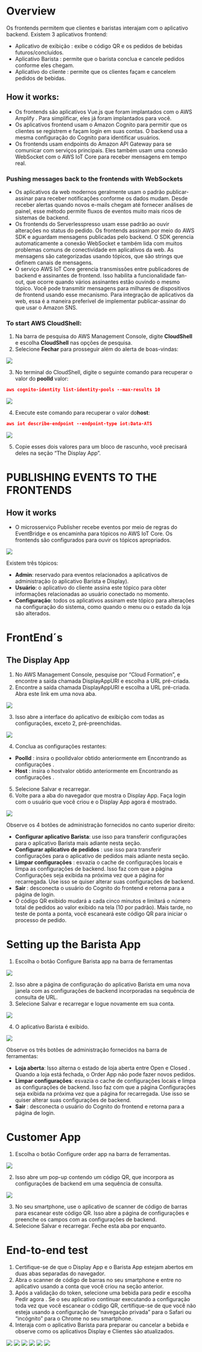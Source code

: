 # Overview
Os frontends permitem que clientes e baristas interajam com o aplicativo backend. Existem 3 aplicativos frontend:

- Aplicativo de exibição : exibe o código QR e os pedidos de bebidas futuros/concluídos.
- Aplicativo Barista : permite que o barista conclua e cancele pedidos conforme eles chegam.
- Aplicativo do cliente : permite que os clientes façam e cancelem pedidos de bebidas.
  
## How it works:
- Os frontends são aplicativos Vue.js que foram implantados com o AWS Amplify . Para simplificar, eles já foram implantados para você.
- Os aplicativos frontend usam o Amazon Cognito para permitir que os clientes se registrem e façam login em suas contas. O backend usa a mesma configuração do Cognito para identificar usuários.
- Os frontends usam endpoints do Amazon API Gateway para se comunicar com serviços principais. Eles também usam uma conexão WebSocket com o AWS IoT Core para receber mensagens em tempo real.

### Pushing messages back to the frontends with WebSockets
- Os aplicativos da web modernos geralmente usam o padrão publicar-assinar para receber notificações conforme os dados mudam. Desde receber alertas quando novos e-mails chegam até fornecer análises de painel, esse método permite fluxos de eventos muito mais ricos de sistemas de backend.
- Os frontends do Serverlesspresso usam esse padrão ao ouvir alterações no status do pedido. Os frontends assinam por meio do AWS SDK e aguardam mensagens publicadas pelo backend. O SDK gerencia automaticamente a conexão WebSocket e também lida com muitos problemas comuns de conectividade em aplicativos da web. As mensagens são categorizadas usando tópicos, que são strings que definem canais de mensagens.
- O serviço AWS IoT Core gerencia transmissões entre publicadores de backend e assinantes de frontend. Isso habilita a funcionalidade fan-out, que ocorre quando vários assinantes estão ouvindo o mesmo tópico. Você pode transmitir mensagens para milhares de dispositivos de frontend usando esse mecanismo. Para integração de aplicativos da web, essa é a maneira preferível de implementar publicar-assinar do que usar o Amazon SNS.

### To start AWS CloudShell:
1. Na barra de pesquisa do AWS Management Console, digite **CloudShell** e escolha **CloudShell** nas opções de pesquisa.
2. Selecione **Fechar** para prosseguir além do alerta de boas-vindas:

![](./Imagens/over1.png)

3. No terminal do CloudShell, digite o seguinte comando para recuperar o valor do **poolId** valor:

```json
aws cognito-identity list-identity-pools --max-results 10
```

![](./Imagens/over2.png)

4. Execute este comando para recuperar o valor do**host**:

```json
aws iot describe-endpoint --endpoint-type iot:Data-ATS
```

![](./Imagens/over3.png)

5. Copie esses dois valores para um bloco de rascunho, você precisará deles na seção “The Display App”.


# PUBLISHING EVENTS TO THE FRONTENDS

## How it works
- O microsserviço Publisher recebe eventos por meio de regras do EventBridge e os encaminha para tópicos no AWS IoT Core. Os frontends são configurados para ouvir os tópicos apropriados.

![](./Imagens/over4.png)

Existem três tópicos:

- **Admin**: reservado para eventos relacionados a aplicativos de administração (o aplicativo Barista e Display).
- **Usuário**: o aplicativo do cliente assina este tópico para obter informações relacionadas ao usuário conectado no momento.
- **Configuração**: todos os aplicativos assinam este tópico para alterações na configuração do sistema, como quando o menu ou o estado da loja são alterados.

# FrontEnd´s

## The Display App

1. No AWS Management Console, pesquise por “Cloud Formation”, e encontre a saída chamada DisplayAppURI e escolha a URL pré-criada.
2. Encontre a saída chamada DisplayAppURI e escolha a URL pré-criada. Abra este link em uma nova aba.
   
![](./Imagens/over5.png)

3. Isso abre a interface do aplicativo de exibição com todas as configurações, exceto 2, pré-preenchidas.

![](./Imagens/over6.png)

4. Conclua as configurações restantes:
- **PoolId** : insira o poolIdvalor obtido anteriormente em Encontrando as configurações .
- **Host** : insira o hostvalor obtido anteriormente em Encontrando as configurações .
5. Selecione Salvar e recarregar.
6. Volte para a aba do navegador que mostra o Display App. Faça login com o usuário que você criou e o Display App agora é mostrado.

![](./Imagens/over9.png)

Observe os 4 botões de administração fornecidos no canto superior direito:
- **Configurar aplicativo Barista**: use isso para transferir configurações para o aplicativo Barista mais adiante nesta seção.
- **Configurar aplicativo de pedidos** : use isso para transferir configurações para o aplicativo de pedidos mais adiante nesta seção.
- **Limpar configurações** : esvazia o cache de configurações locais e limpa as configurações de backend. Isso faz com que a página Configurações seja exibida na próxima vez que a página for recarregada. Use isso se quiser alterar suas configurações de backend.
- **Sair** : desconecta o usuário do Cognito do frontend e retorna para a página de login.
- O código QR exibido mudará a cada cinco minutos e limitará o número total de pedidos ao valor exibido na tela (10 por padrão). Mais tarde, no teste de ponta a ponta, você escaneará este código QR para iniciar o processo de pedido.

# Setting up the Barista App

1. Escolha o botão Configure Barista app na barra de ferramentas

![](./Imagens/over7.png)

2. Isso abre a página de configuração do aplicativo Barista em uma nova janela com as configurações de backend incorporadas na sequência de consulta de URL.
3. Selecione Salvar e recarregar e logue novamente em sua conta.

![](./Imagens/over8.png)

4. O aplicativo Barista é exibido.

![](./Imagens/over10.png)

Observe os três botões de administração fornecidos na barra de ferramentas:

- **Loja aberta**: Isso alterna o estado de loja aberta entre Open e Closed . Quando a loja está fechada, o Order App não pode fazer novos pedidos.
- **Limpar configurações**: esvazia o cache de configurações locais e limpa as configurações de backend. Isso faz com que a página Configurações seja exibida na próxima vez que a página for recarregada. Use isso se quiser alterar suas configurações de backend.
- **Sair** : desconecta o usuário do Cognito do frontend e retorna para a página de login.

# Customer App

1. Escolha o botão Configure order app na barra de ferramentas.

![](./Imagens/app1.png)

2. Isso abre um pop-up contendo um código QR, que incorpora as configurações de backend em uma sequência de consulta.

![](./Imagens/app2.png)

3. No seu smartphone, use o aplicativo de scanner de código de barras para escanear este código QR. Isso abre a página de configurações e preenche os campos com as configurações de backend.
4. Selecione Salvar e recarregar. Feche esta aba por enquanto.

# End-to-end test

1. Certifique-se de que o Display App e o Barista App estejam abertos em duas abas separadas do navegador.
2. Abra o scanner de código de barras no seu smartphone e entre no aplicativo usando a conta que você criou na seção anterior.
3. Após a validação do token, selecione uma bebida para pedir e escolha Pedir agora . Se o seu aplicativo continuar executando a configuração toda vez que você escanear o código QR, certifique-se de que você não esteja usando a configuração de “navegação privada” para o Safari ou “incógnito” para o Chrome no seu smartphone.
4. Interaja com o aplicativo Barista para preparar ou cancelar a bebida e observe como os aplicativos Display e Clientes são atualizados.

![](./Imagens/app8.png)
![](./Imagens/app3.png)
![](./Imagens/app4.png)
![](./Imagens/app5.png)
![](./Imagens/app6.png)
![](./Imagens/app7.png)